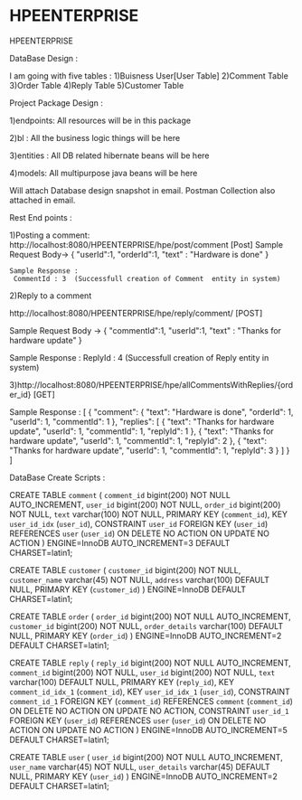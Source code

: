 # HPEENTERPRISE
HPEENTERPRISE

DataBase Design :

I am going  with five tables :
 1)Buisness User[User Table]
 2)Comment Table
 3)Order Table
 4)Reply Table
 5)Customer Table
 
 
 Project Package Design :
 
1)endpoints:
   All resources will be in this package

2)bl :
 All the business logic things will be here 
 
3)entities :
  All DB related hibernate beans will be here

4)models:
 All multipurpose java beans will be here 
 
 
 
 Will attach Database design snapshot in email.
 Postman Collection also attached in email.

  Rest End points :
  
  1)Posting a comment:
  http://localhost:8080/HPEENTERPRISE/hpe/post/comment [Post]
   Sample Request Body->
      {
	   	"userId":1,
    	"orderId":1,
	    "text" : "Hardware is done"
	}
  
    Sample Response : 
     CommentId : 3  (Successfull creation of Comment  entity in system)
   
  
  2)Reply to a comment
  
  http://localhost:8080/HPEENTERPRISE/hpe/reply/comment/
  [POST]
  
   Sample Request Body ->
   {
	 "commentId":1,
	 "userId":1,
	 "text" : "Thanks for hardware update"
	}
  
 
 Sample Response : 
    ReplyId : 4 (Successfull creation of Reply entity in system)
  
  
  3)http://localhost:8080/HPEENTERPRISE/hpe/allCommentsWithReplies/{order_id} [GET]
  
  Sample Response : 
    [
    {
        "comment": {
            "text": "Hardware is done",
            "orderId": 1,
            "userId": 1,
            "commentId": 1
        },
        "replies": [
            {
                "text": "Thanks for hardware update",
                "userId": 1,
                "commentId": 1,
                "replyId": 1
            },
            {
                "text": "Thanks for hardware update",
                "userId": 1,
                "commentId": 1,
                "replyId": 2
            },
            {
                "text": "Thanks for hardware update",
                "userId": 1,
                "commentId": 1,
                "replyId": 3
            }
        ]
    }
]
  
  
  
  DataBase Create Scripts :
  
  CREATE TABLE `comment` (
  `comment_id` bigint(200) NOT NULL AUTO_INCREMENT,
  `user_id` bigint(200) NOT NULL,
  `order_id` bigint(200) NOT NULL,
  `text` varchar(100) NOT NULL,
  PRIMARY KEY (`comment_id`),
  KEY `user_id_idx` (`user_id`),
  CONSTRAINT `user_id` FOREIGN KEY (`user_id`) REFERENCES `user` (`user_id`) ON DELETE NO ACTION ON UPDATE NO ACTION
) ENGINE=InnoDB AUTO_INCREMENT=3 DEFAULT CHARSET=latin1;

CREATE TABLE `customer` (
  `customer_id` bigint(200) NOT NULL,
  `customer_name` varchar(45) NOT NULL,
  `address` varchar(100) DEFAULT NULL,
  PRIMARY KEY (`customer_id`)
) ENGINE=InnoDB DEFAULT CHARSET=latin1;

CREATE TABLE `order` (
  `order_id` bigint(200) NOT NULL AUTO_INCREMENT,
  `customer_id` bigint(200) NOT NULL,
  `order_details` varchar(100) DEFAULT NULL,
  PRIMARY KEY (`order_id`)
) ENGINE=InnoDB AUTO_INCREMENT=2 DEFAULT CHARSET=latin1;

CREATE TABLE `reply` (
  `reply_id` bigint(200) NOT NULL AUTO_INCREMENT,
  `comment_id` bigint(200) NOT NULL,
  `user_id` bigint(200) NOT NULL,
  `text` varchar(100) DEFAULT NULL,
  PRIMARY KEY (`reply_id`),
  KEY `comment_id_idx_1` (`comment_id`),
  KEY `user_id_idx_1` (`user_id`),
  CONSTRAINT `comment_id_1` FOREIGN KEY (`comment_id`) REFERENCES `comment` (`comment_id`) ON DELETE NO ACTION ON UPDATE NO ACTION,
  CONSTRAINT `user_id_1` FOREIGN KEY (`user_id`) REFERENCES `user` (`user_id`) ON DELETE NO ACTION ON UPDATE NO ACTION
) ENGINE=InnoDB AUTO_INCREMENT=5 DEFAULT CHARSET=latin1;

CREATE TABLE `user` (
  `user_id` bigint(200) NOT NULL AUTO_INCREMENT,
  `user_name` varchar(45) NOT NULL,
  `user_details` varchar(45) DEFAULT NULL,
  PRIMARY KEY (`user_id`)
) ENGINE=InnoDB AUTO_INCREMENT=2 DEFAULT CHARSET=latin1;
